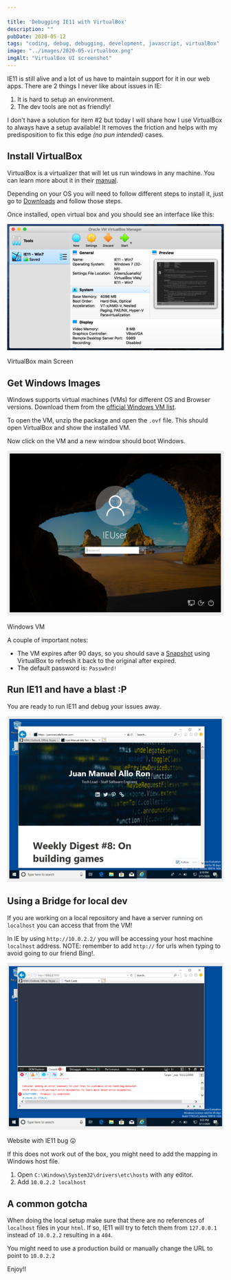 ```yaml
---

title: 'Debugging IE11 with VirtualBox'
description: ""
pubDate: 2020-05-12
tags: "coding, debug, debugging, development, javascript, virtualBox"
image: "../images/2020-05-virtualbox.png"
imgAlt: "VirtualBox UI screenshot"
---
```

IE11 is still alive and a lot of us have to maintain support for it in our web apps. There are 2 things I never like about issues in IE:

1. It is hard to setup an environment.
2. The dev tools are not as friendly!

I don't have a solution for item #2 but today I will share how I use VirtualBox to always have a setup available! It removes the friction and helps with my predisposition to fix this edge _(no pun intended)_ cases.

## Install VirtualBox

VirtualBox is a virtualizer that will let us run windows in any machine. You can learn more about it in their [manual](https://www.virtualbox.org/manual/ch01.html).

Depending on your OS you will need to follow different steps to install it, just go to [Downloads](https://www.virtualbox.org/wiki/Downloads) and follow those steps.

Once installed, open virtual box and you should see an interface like this:

![](../images/2020-05-virtualbox.png)

VirtualBox main Screen

## Get Windows Images

Windows supports virtual machines (VMs) for different OS and Browser versions. Download them from the [official Windows VM list](https://developer.microsoft.com/en-us/microsoft-edge/tools/vms/).

To open the VM, unzip the package and open the `.ovf` file. This should open VirtualBox and show the installed VM.

Now click on the VM and a new window should boot Windows.

![](../images/2020-05-win-vm.png)

Windows VM

A couple of important notes:

- The VM expires after 90 days, so you should save a [Snapshot](https://www.howtogeek.com/150258/how-to-save-time-by-using-snapshots-in-virtualbox/) using VirtualBox to refresh it back to the original after expired.
- The default password is: `Passw0rd!`

## Run IE11 and have a blast :P

You are ready to run IE11 and debug your issues away.

![](../images/2020-05-ie11.png)

## Using a Bridge for local dev

If you are working on a local repository and have a server running on `localhost` you can access that from the VM!

In IE by using `http://10.0.2.2/` you will be accessing your host machine `localhost` address. NOTE: remember to add `http://` for urls when typing to avoid going to our friend Bing!.

![](../images/2020-05-buggy-app.png)

Website with IE11 bug 😛

If this does not work out of the box, you might need to add the mapping in Windows host file.

1. Open `C:\Windows\System32\drivers\etc\hosts` with any editor.
2. Add `10.0.2.2 localhost`

## A common gotcha

When doing the local setup make sure that there are no references of `localhost` files in your `html`. If so, IE11 will try to fetch them from `127.0.0.1` instead of `10.0.2.2` resulting in a `404`.

You might need to use a production build or manually change the URL to point to `10.0.2.2`

Enjoy!!
